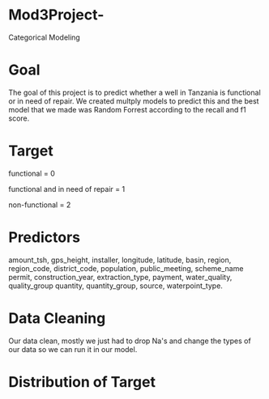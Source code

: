# Mod3Project-
Categorical Modeling 

# Goal
The goal of this project is to predict whether a well in Tanzania is functional or in need of repair. We created multply models to predict this and the best model that we made was Random Forrest according to the recall and f1 score.

# Target
functional = 0

functional and in need of repair = 1

non-functional = 2

# Predictors
amount_tsh,	gps_height,	installer,	longitude,	latitude,	basin,	region,	region_code,	district_code,	population,	public_meeting,	scheme_name	permit,	construction_year,	extraction_type,	payment,	water_quality,	quality_group	quantity,	quantity_group,	source,	waterpoint_type.	

# Data Cleaning
Our data clean, mostly we just had to drop Na's and change the types of our data so we can run it in our model. 

# Distribution of Target
